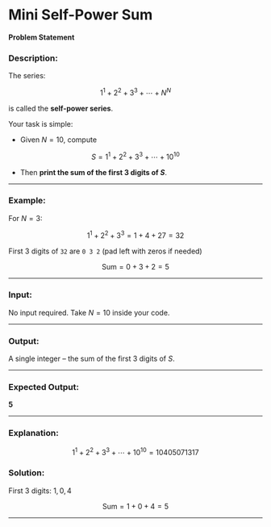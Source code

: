 

# Mini Self-Power Sum

**Problem Statement**

### Description:

The series:

$$
1^1 + 2^2 + 3^3 + \cdots + N^N
$$

is called the **self-power series**.

Your task is simple:

* Given $N = 10$, compute

$$
S = 1^1 + 2^2 + 3^3 + \cdots + 10^{10}
$$

* Then **print the sum of the first 3 digits of $S$**.

---

### Example:

For $N = 3$:

$$
1^1 + 2^2 + 3^3 = 1 + 4 + 27 = 32
$$

First 3 digits of `32` are `0 3 2` (pad left with zeros if needed)

$$
\text{Sum} = 0 + 3 + 2 = 5
$$

---

### Input:

No input required. Take $N = 10$ inside your code.

---

### Output:

A single integer – the sum of the first 3 digits of $S$.

---

### Expected Output:

**5**

---

### Explanation:

$$
1^1 + 2^2 + 3^3 + \cdots + 10^{10} = 10405071317
$$


### Solution:

First 3 digits: $1, 0, 4$

$$
\text{Sum} = 1 + 0 + 4 = 5
$$

---
